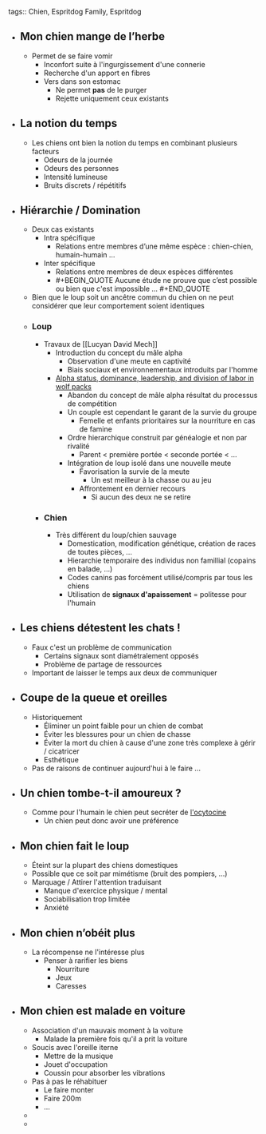 tags:: Chien, Espritdog Family, Espritdog

- ## Mon chien mange de l’herbe
	- Permet de se faire vomir
		- Inconfort suite à l'ingurgissement d'une connerie
		- Recherche d'un apport en fibres
		- Vers dans son estomac
			- Ne permet **pas** de le purger
			- Rejette uniquement ceux existants
- ## La notion du temps
	- Les chiens ont bien la notion du temps en combinant plusieurs facteurs
		- Odeurs de la journée
		- Odeurs des personnes
		- Intensité lumineuse
		- Bruits discrets / répétitifs
- ## Hiérarchie / Domination
	- Deux cas existants
		- Intra spécifique
			- Relations entre membres d’une même espèce : chien-chien, humain-humain ...
		- Inter spécifique
			- Relations entre membres de deux espèces différentes
			- #+BEGIN_QUOTE
			  Aucune étude ne prouve que c’est possible ou bien que c'est impossible ... 
			  #+END_QUOTE
	- Bien que le loup soit un ancêtre commun du chien on ne peut considérer que leur comportement soient identiques
	- ### Loup
		- Travaux de [[Lucyan David Mech]]
			- Introduction du concept du mâle alpha
				- Observation d'une meute en captivité
				- Biais sociaux et environnementaux introduits par l'homme
			- [Alpha status, dominance, leadership, and division of labor in wolf packs ](https://www.usgs.gov/publications/alpha-status-dominance-leadership-and-division-labor-wolf-packs)
				- Abandon du concept de mâle alpha résultat du processus de compétition
				- Un couple est cependant le garant de la survie du groupe
					- Femelle et enfants prioritaires sur la nourriture en cas de famine
				- Ordre hierarchique construit par généalogie et non par rivalité
					- Parent < première portée < seconde portée < ...
				- Intégration de loup isolé dans une nouvelle meute
					- Favorisation la survie de la meute
						- Un est meilleur à la chasse ou au jeu
					- Affrontement en dernier recours
						- Si aucun des deux ne se retire
		- ### Chien
			- Très différent du loup/chien sauvage
				- Domestication, modification génétique, création de races de toutes pièces, ...
				- Hierarchie temporaire des individus non famillial (copains en balade, ...)
				- Codes canins pas forcément utilisé/compris par tous les chiens
				- Utilisation de **signaux d'apaissement** = politesse pour l'humain
- ## Les chiens détestent les chats !
	- Faux c'est un problème de communication
		- Certains signaux sont diamétralement opposés
		- Problème de partage de ressources
	- Important de laisser le temps aux deux de communiquer
- ## Coupe de la queue et oreilles
	- Historiquement
		- Éliminer un point faible pour un chien de combat
		- Éviter les blessures pour un chien de chasse
		- Éviter la mort du chien à cause d'une zone très complexe à gérir / cicatricer
		- Esthétique
	- Pas de raisons de continuer aujourd'hui à le faire ...
- ## Un chien tombe-t-il amoureux ?
	- Comme pour l'humain le chien peut secréter de [l'ocytocine](https://fr.wikipedia.org/wiki/Ocytocine)
		- Un chien peut donc avoir une préférence
- ## Mon chien fait le loup
	- Éteint sur la plupart des chiens domestiques
	- Possible  que ce soit par mimétisme (bruit des pompiers, ...)
	- Marquage / Attirer l'attention traduisant
		- Manque d'exercice physique / mental
		- Sociabilisation trop limitée
		- Anxiété
- ## Mon chien n’obéit plus
	- La récompense ne l'intéresse plus
		- Penser à rarifier les biens
			- Nourriture
			- Jeux
			- Caresses
- ## Mon chien est malade en voiture
	- Association d'un mauvais moment à la voiture
		- Malade la première fois qu'il a prit la voiture
	- Soucis avec l'oreille iterne
		- Mettre de la musique
		- Jouet d'occupation
		- Coussin pour absorber les vibrations
	- Pas à pas le réhabituer
		- Le faire monter
		- Faire 200m
		- ...
	-
	-
